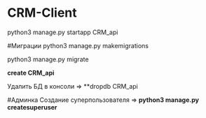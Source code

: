 # CRM-Client
python3 manage.py startapp CRM_api

#Миграции
python3 manage.py makemigrations

python3 manage.py migrate

**create CRM_api**

Удалить БД в консоли => **dropdb CRM_api

#Админка
Создание суперпользователя => **python3 manage.py createsuperuser**
